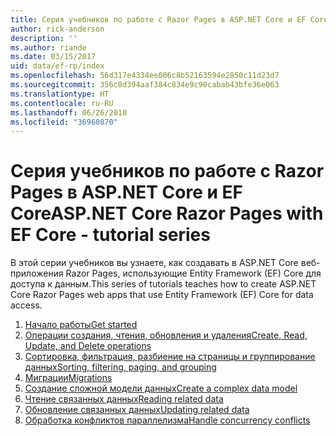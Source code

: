 ```yaml
---
title: Серия учебников по работе с Razor Pages в ASP.NET Core и EF Core
author: rick-anderson
description: ''
ms.author: riande
ms.date: 03/15/2017
uid: data/ef-rp/index
ms.openlocfilehash: 56d317e4334ee006c8b52163594e2850c11d23d7
ms.sourcegitcommit: 356c8d394aaf384c834e9c90cabab43bfe36e063
ms.translationtype: HT
ms.contentlocale: ru-RU
ms.lasthandoff: 06/26/2018
ms.locfileid: "36960870"
---
```

# <a name="aspnet-core-razor-pages-with-ef-core---tutorial-series"></a><span data-ttu-id="c59a6-102">Серия учебников по работе с Razor Pages в ASP.NET Core и EF Core</span><span class="sxs-lookup"><span data-stu-id="c59a6-102">ASP.NET Core Razor Pages with EF Core - tutorial series</span></span>

<span data-ttu-id="c59a6-103">В этой серии учебников вы узнаете, как создавать в ASP.NET Core веб-приложения Razor Pages, использующие Entity Framework (EF) Core для доступа к данным.</span><span class="sxs-lookup"><span data-stu-id="c59a6-103">This series of tutorials teaches how to create ASP.NET Core Razor Pages web apps that use Entity Framework (EF) Core for data access.</span></span>

1. [<span data-ttu-id="c59a6-104">Начало работы</span><span class="sxs-lookup"><span data-stu-id="c59a6-104">Get started</span></span>](xref:data/ef-rp/intro)
1. [<span data-ttu-id="c59a6-105">Операции создания, чтения, обновления и удаления</span><span class="sxs-lookup"><span data-stu-id="c59a6-105">Create, Read, Update, and Delete operations</span></span>](xref:data/ef-rp/crud)
1. [<span data-ttu-id="c59a6-106">Сортировка, фильтрация, разбиение на страницы и группирование данных</span><span class="sxs-lookup"><span data-stu-id="c59a6-106">Sorting, filtering, paging, and grouping</span></span>](xref:data/ef-rp/sort-filter-page)
1. [<span data-ttu-id="c59a6-107">Миграции</span><span class="sxs-lookup"><span data-stu-id="c59a6-107">Migrations</span></span>](xref:data/ef-rp/migrations)
1. [<span data-ttu-id="c59a6-108">Создание сложной модели данных</span><span class="sxs-lookup"><span data-stu-id="c59a6-108">Create a complex data model</span></span>](xref:data/ef-rp/complex-data-model)
1. [<span data-ttu-id="c59a6-109">Чтение связанных данных</span><span class="sxs-lookup"><span data-stu-id="c59a6-109">Reading related data</span></span>](xref:data/ef-rp/read-related-data)
1. [<span data-ttu-id="c59a6-110">Обновление связанных данных</span><span class="sxs-lookup"><span data-stu-id="c59a6-110">Updating related data</span></span>](xref:data/ef-rp/update-related-data)
1. [<span data-ttu-id="c59a6-111">Обработка конфликтов параллелизма</span><span class="sxs-lookup"><span data-stu-id="c59a6-111">Handle concurrency conflicts</span></span>](xref:data/ef-rp/concurrency)